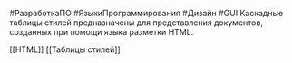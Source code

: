 #РазработкаПО #ЯзыкиПрограммирования #Дизайн #GUI 
Каскадные таблицы стилей предназначены для представления документов, созданных при помощи языка разметки HTML.

[[HTML]]
[[Таблицы стилей]]